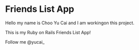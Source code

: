 # Friends List App

Hello my name is Choo Yu Cai and I am workingon this project.

This is my Ruby on Rails Friends List App!

Follow me @yucai_